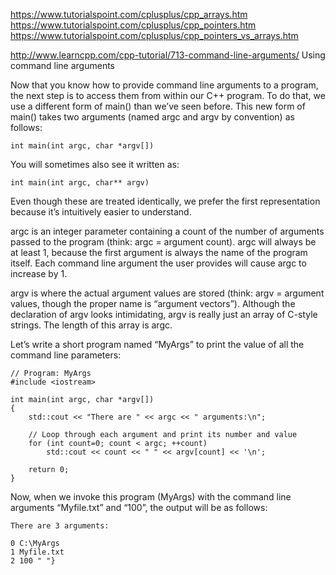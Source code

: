 https://www.tutorialspoint.com/cplusplus/cpp_arrays.htm
https://www.tutorialspoint.com/cplusplus/cpp_pointers.htm
https://www.tutorialspoint.com/cplusplus/cpp_pointers_vs_arrays.htm



http://www.learncpp.com/cpp-tutorial/713-command-line-arguments/
Using command line arguments

Now that you know how to provide command line arguments to a program, the next step is to access them from within our C++ program. To do that, we use a different form of main() than we’ve seen before. This new form of main() takes two arguments (named argc and argv by convention) as follows:
```
int main(int argc, char *argv[])
```
You will sometimes also see it written as:

```
int main(int argc, char** argv)
```
Even though these are treated identically, we prefer the first representation because it’s intuitively easier to understand.

argc is an integer parameter containing a count of the number of arguments passed to the program (think: argc = argument count). argc will always be at least 1, because the first argument is always the name of the program itself. Each command line argument the user provides will cause argc to increase by 1.

argv is where the actual argument values are stored (think: argv = argument values, though the proper name is “argument vectors”). Although the declaration of argv looks intimidating, argv is really just an array of C-style strings. The length of this array is argc.

Let’s write a short program named “MyArgs” to print the value of all the command line parameters:
```
// Program: MyArgs
#include <iostream>
 
int main(int argc, char *argv[])
{
    std::cout << "There are " << argc << " arguments:\n";
 
    // Loop through each argument and print its number and value
    for (int count=0; count < argc; ++count)
        std::cout << count << " " << argv[count] << '\n';
 
    return 0;
}
```
Now, when we invoke this program (MyArgs) with the command line arguments “Myfile.txt” and “100”, the output will be as follows:
```
There are 3 arguments:

0 C:\MyArgs
1 Myfile.txt
2 100 " "}
```


